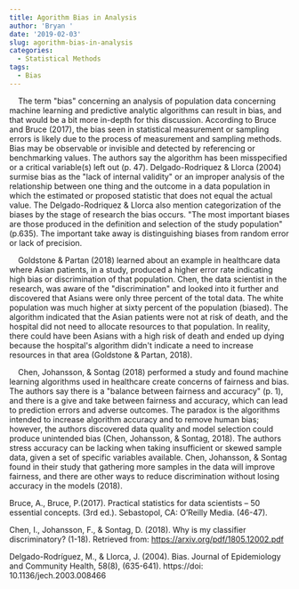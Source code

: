 ```yaml
---
title: Agorithm Bias in Analysis
author: 'Bryan '
date: '2019-02-03'
slug: agorithm-bias-in-analysis
categories:
  - Statistical Methods
tags:
  - Bias
---
```


&nbsp;&nbsp;&nbsp;&nbsp;The term "bias" concerning an analysis of population data concerning machine learning and predictive analytic algorithms can result in bias, and that would be a bit more in-depth for this discussion. According to Bruce and Bruce (2017), the bias seen in statistical measurement or sampling errors is likely due to the process of measurement and sampling methods. Bias may be observable or invisible and detected by referencing or benchmarking values. The authors say the algorithm has been misspecified or a critical variable(s) left out (p. 47). Delgado-Rodriquez & Llorca (2004) surmise bias as the "lack of internal validity" or an improper analysis of the relationship between one thing and the outcome in a data population in which the estimated or proposed statistic that does not equal the actual value. The Delgado-Rodriquez & Llorca also mention categorization of the biases by the stage of research the bias occurs. "The most important biases are those produced in the definition and selection of the study population" (p.635). The important take away is distinguishing biases from random error or lack of precision. 

&nbsp;&nbsp;&nbsp;&nbsp;Goldstone & Partan (2018) learned about an example in healthcare data where Asian patients, in a study, produced a higher error rate indicating high bias or discrimination of that population. Chen, the data scientist in the research, was aware of the "discrimination" and looked into it further and discovered that Asians were only three percent of the total data. The white population was much higher at sixty percent of the population (biased). The algorithm indicated that the Asian patients were not at risk of death, and the hospital did not need to allocate resources to that population. In reality, there could have been Asians with a high risk of death and ended up dying because the hospital's algorithm didn't indicate a need to increase resources in that area (Goldstone & Partan, 2018).  

&nbsp;&nbsp;&nbsp;&nbsp;Chen, Johansson, & Sontag (2018) performed a study and found machine learning algorithms used in healthcare create concerns of fairness and bias. The authors say there is a "balance between fairness and accuracy" (p. 1), and there is a give and take between fairness and accuracy, which can lead to prediction errors and adverse outcomes. The paradox is the algorithms intended to increase algorithm accuracy and to remove human bias; however, the authors discovered data quality and model selection could produce unintended bias (Chen, Johansson, & Sontag, 2018). The authors stress accuracy can be lacking when taking insufficient or skewed sample data, given a set of specific variables available. Chen, Johansson, & Sontag found in their study that gathering more samples in the data will improve fairness, and there are other ways to reduce discrimination without losing accuracy in the models (2018).  


Bruce, A., Bruce, P.(2017). Practical statistics for data scientists – 50 essential concepts. (3rd ed.). Sebastopol, CA: O’Reilly Media. (46-47).

Chen, I., Johansson, F., & Sontag, D. (2018). Why is my classifier discriminatory? (1-18). Retrieved from: https://arxiv.org/pdf/1805.12002.pdf

Delgado-Rodríguez, M., & Llorca, J. (2004). Bias. Journal of Epidemiology and Community Health, 58(8), (635-641). https://doi: 10.1136/jech.2003.008466
